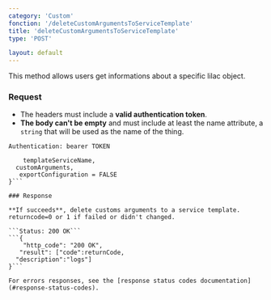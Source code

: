 ```yaml
---
category: 'Custom'
fonction: '/deleteCustomArgumentsToServiceTemplate'
title: 'deleteCustomArgumentsToServiceTemplate'
type: 'POST'

layout: default
---
```


This method allows users get informations about a specific lilac object.

### Request

* The headers must include a **valid authentication token**.
* **The body can't be empty** and must include at least the name attribute, a `string` that will be used as the name of the thing.

```Authentication: bearer TOKEN```
```{
    templateServiceName,
  customArguments,
   exportConfiguration = FALSE
}```

### Response

**If succeeds**, delete customs arguments to a service template. returncode=0 or 1 if failed or didn't changed.

```Status: 200 OK```
```{
    "http_code": "200 OK",
   "result": ["code":returnCode,
  "description":"logs"]
}```

For errors responses, see the [response status codes documentation](#response-status-codes).